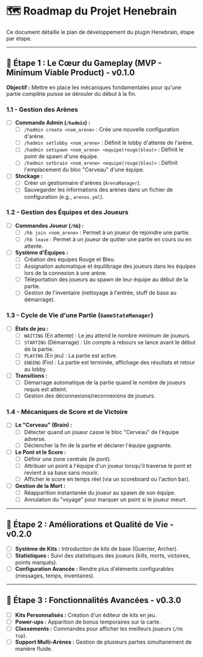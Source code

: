 # 🗺️ Roadmap du Projet Henebrain

Ce document détaille le plan de développement du plugin Henebrain, étape par étape.

---

## 📍 Étape 1 : Le Cœur du Gameplay (MVP - Minimum Viable Product) - v0.1.0

**Objectif :** Mettre en place les mécaniques fondamentales pour qu'une partie complète puisse se dérouler du début à la fin.

### 1.1 - Gestion des Arènes
-   [ ] **Commande Admin (`/hadmin`) :**
    -   [ ] `/hadmin create <nom_arene>` : Crée une nouvelle configuration d'arène.
    -   [ ] `/hadmin setlobby <nom_arene>` : Définit le lobby d'attente de l'arène.
    -   [ ] `/hadmin setspawn <nom_arene> <equipe(rouge|bleu)>` : Définit le point de spawn d'une équipe.
    -   [ ] `/hadmin setbrain <nom_arene> <equipe(rouge|bleu)>` : Définit l'emplacement du bloc "Cerveau" d'une équipe.
-   [ ] **Stockage :**
    -   [ ] Créer un gestionnaire d'arènes (`ArenaManager`).
    -   [ ] Sauvegarder les informations des arènes dans un fichier de configuration (e.g., `arenas.yml`).

### 1.2 - Gestion des Équipes et des Joueurs
-   [ ] **Commandes Joueur (`/hb`) :**
    -   [ ] `/hb join <nom_arene>` : Permet à un joueur de rejoindre une partie.
    -   [ ] `/hb leave` : Permet à un joueur de quitter une partie en cours ou en attente.
-   [ ] **Système d'Équipes :**
    -   [ ] Création des équipes Rouge et Bleu.
    -   [ ] Assignation automatique et équilibrage des joueurs dans les équipes lors de la connexion à une arène.
    -   [ ] Téléportation des joueurs au spawn de leur équipe au début de la partie.
    -   [ ] Gestion de l'inventaire (nettoyage à l'entrée, stuff de base au démarrage).

### 1.3 - Cycle de Vie d'une Partie (`GameStateManager`)
-   [ ] **États de jeu :**
    -   [ ] `WAITING` (En attente) : Le jeu attend le nombre minimum de joueurs.
    -   [ ] `STARTING` (Démarrage) : Un compte à rebours se lance avant le début de la partie.
    -   [ ] `PLAYING` (En jeu) : La partie est active.
    -   [ ] `ENDING` (Fin) : La partie est terminée, affichage des résultats et retour au lobby.
-   [ ] **Transitions :**
    -   [ ] Démarrage automatique de la partie quand le nombre de joueurs requis est atteint.
    -   [ ] Gestion des déconnexions/reconnexions de joueurs.

### 1.4 - Mécaniques de Score et de Victoire
-   [ ] **Le "Cerveau" (Brain) :**
    -   [ ] Détecter quand un joueur casse le bloc "Cerveau" de l'équipe adverse.
    -   [ ] Déclencher la fin de la partie et déclarer l'équipe gagnante.
-   [ ] **Le Pont et le Score :**
    -   [ ] Définir une zone centrale (le pont).
    -   [ ] Attribuer un point à l'équipe d'un joueur lorsqu'il traverse le pont et revient à sa base sans mourir.
    -   [ ] Afficher le score en temps réel (via un scoreboard ou l'action bar).
-   [ ] **Gestion de la Mort :**
    -   [ ] Réapparition instantanée du joueur au spawn de son équipe.
    -   [ ] Annulation du "voyage" pour marquer un point si le joueur meurt.

---

## 📍 Étape 2 : Améliorations et Qualité de Vie - v0.2.0

-   [ ] **Système de Kits :** Introduction de kits de base (Guerrier, Archer).
-   [ ] **Statistiques :** Suivi des statistiques des joueurs (kills, morts, victoires, points marqués).
-   [ ] **Configuration Avancée :** Rendre plus d'éléments configurables (messages, temps, inventaires).

---

## 📍 Étape 3 : Fonctionnalités Avancées - v0.3.0

-   [ ] **Kits Personnalisés :** Création d'un éditeur de kits en jeu.
-   [ ] **Power-ups :** Apparition de bonus temporaires sur la carte.
-   [ ] **Classements :** Commandes pour afficher les meilleurs joueurs (`/hb top`).
-   [ ] **Support Multi-Arènes :** Gestion de plusieurs parties simultanément de manière fluide.
